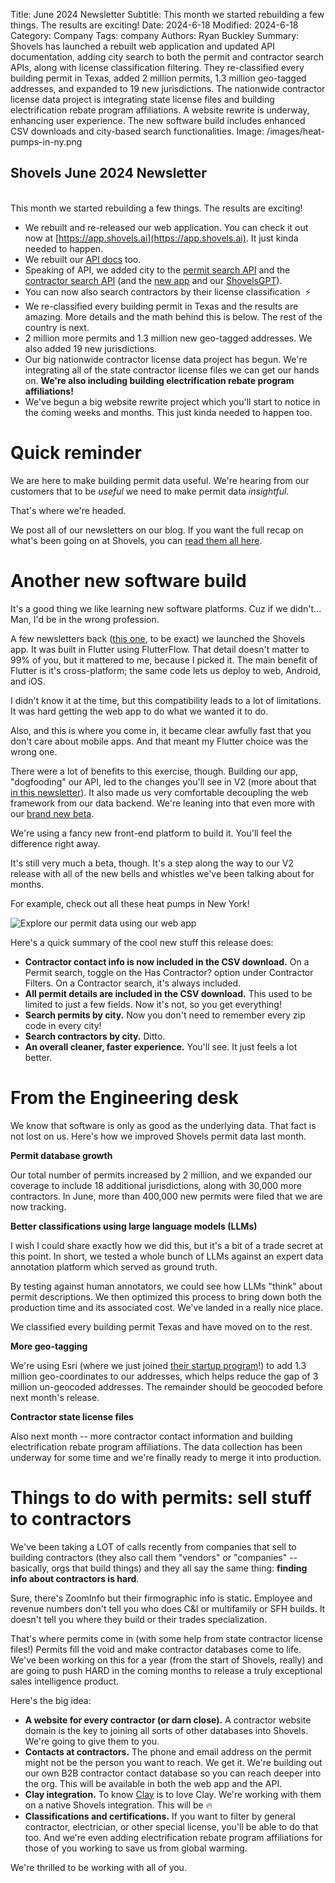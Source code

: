 Title: June 2024 Newsletter
Subtitle: This month we started rebuilding a few things. The results are exciting!
Date: 2024-6-18
Modified: 2024-6-18
Category: Company
Tags: company
Authors: Ryan Buckley
Summary: Shovels has launched a rebuilt web application and updated API documentation, adding city search to both the permit and contractor search APIs, along with license classification filtering. They re-classified every building permit in Texas, added 2 million permits, 1.3 million geo-tagged addresses, and expanded to 19 new jurisdictions. The nationwide contractor license data project is integrating state license files and building electrification rebate program affiliations. A website rewrite is underway, enhancing user experience. The new software build includes enhanced CSV downloads and city-based search functionalities.
Image: /images/heat-pumps-in-ny.png


## Shovels June 2024 Newsletter
<br>
This month we started rebuilding a few things. The results are exciting!

*   We rebuilt and re-released our web application. You can check it out now at [https://app.shovels.ai](https://app.shovels.ai). It just kinda needed to happen.
*   We rebuilt our [API docs](https://shovels.redoc.ly/) too. 
*   Speaking of API, we added city to the [permit search API](https://shovels.redoc.ly/#operation/search_permits_description_v1_permits_search_get) and the [contractor search API](https://shovels.redoc.ly/#operation/get_contractors_by_activity_city_v1_contractors_activity_city_get) (and the [new app](https://app.shovels.ai) and our [ShovelsGPT](https://chatgpt.com/g/g-zXFhOF8SP-shovels-ai)). 
*   You can now also search contractors by their license classification  ⚡️
*   We re-classified every building permit in Texas and the results are amazing. More details and the math behind this is below. The rest of the country is next.
*   2 million more permits and 1.3 million new geo-tagged addresses. We also added 19 new jurisdictions. 
*   Our big nationwide contractor license data project has begun. We're integrating all of the state contractor license files we can get our hands on. **We're also including building electrification rebate program affiliations!** 
*   We've begun a big website rewrite project which you'll start to notice in the coming weeks and months. This just kinda needed to happen too. 

Quick reminder
==============

We are here to make building permit data useful. We're hearing from our customers that to be _useful_ we need to make permit data _insightful_.

That's where we're headed. 

We post all of our newsletters on our blog. If you want the full recap on what's been going on at Shovels, you can [read them all here](https://www.shovels.ai/blog/?category=Company). 

Another new software build
==========================

It's a good thing we like learning new software platforms. Cuz if we didn't... Man, I'd be in the wrong profession.  

A few newsletters back ([this one]({filename}newsletter-feb-24.md), to be exact) we launched the Shovels app. It was built in Flutter using FlutterFlow. That detail doesn't matter to 99% of you, but it mattered to me, because I picked it. The main benefit of Flutter is it's cross-platform; the same code lets us deploy to web, Android, and iOS. 

I didn't know it at the time, but this compatibility leads to a lot of limitations. It was hard getting the web app to do what we wanted it to do. 

Also, and this is where you come in, it became clear awfully fast that you don't care about mobile apps. And that meant my Flutter choice was the wrong one.

There were a lot of benefits to this exercise, though. Building our app, "dogfooding" our API, led to the changes you'll see in V2 (more about that [in this newsletter]({filename}newsletter-apr-24.md)). It also made us very comfortable decoupling the web framework from our data backend. We're leaning into that even more with our [brand new beta](https://app.shovels.ai/). 

We're using a fancy new front-end platform to build it. You'll feel the difference right away. 

It's still very much a beta, though. It's a step along the way to our V2 release with all of the new bells and whistles we've been talking about for months. 

For example, check out all these heat pumps in New York!

![Explore our permit data using our web app]({static}/images/heat-pumps-in-ny.png)

Here's a quick summary of the cool new stuff this release does:

*   **Contractor contact info is now included in the CSV download.** On a Permit search, toggle on the Has Contractor? option under Contractor Filters. On a Contractor search, it's always included. 
*   **All permit details are included in the CSV download.** This used to be limited to just a few fields. Now it's not, so you get everything!
*   **Search permits by city.** Now you don't need to remember every zip code in every city! 
*   **Search contractors by city.** Ditto.
*   **An overall cleaner, faster experience.** You'll see. It just feels a lot better.

From the Engineering desk
=========================

We know that software is only as good as the underlying data. That fact is not lost on us. Here's how we improved Shovels permit data last month.  
  
**Permit database growth**  
  
Our total number of permits increased by 2 million, and we expanded our coverage to include 18 additional jurisdictions, along with 30,000 more contractors. In June, more than 400,000 new permits were filed that we are now tracking.

**Better classifications using large language models (LLMs)**

I wish I could share exactly how we did this, but it's a bit of a trade secret at this point. In short, we tested a whole bunch of LLMs against an expert data annotation platform which served as ground truth.

By testing against human annotators, we could see how LLMs "think" about permit descriptions. We then optimized this process to bring down both the production time and its associated cost. We've landed in a really nice place. 

We classified every building permit Texas and have moved on to the rest.

**More geo-tagging**

We're using Esri (where we just joined [their startup program](https://www.esri.com/en-us/about/partners/our-partners/startups)!) to add 1.3 million geo-coordinates to our addresses, which helps reduce the gap of 3 million un-geocoded addresses. The remainder should be geocoded before next month's release. 

**Contractor state license files**

Also next month -- more contractor contact information and building electrification rebate program affiliations. The data collection has been underway for some time and we're finally ready to merge it into production. 

Things to do with permits: sell stuff to contractors
====================================================

We've been taking a LOT of calls recently from companies that sell to building contractors (they also call them "vendors" or "companies" -- basically, orgs that build things) and they all say the same thing: **finding info about contractors is hard**.

Sure, there's ZoomInfo but their firmographic info is static. Employee and revenue numbers don't tell you who does C&I or multifamily or SFH builds. It doesn't tell you where they build or their trades specialization. 

That's where permits come in (with some help from state contractor license files!) Permits fill the void and make contractor databases come to life. We've been working on this for a year (from the start of Shovels, really) and are going to push HARD in the coming months to release a truly exceptional sales intelligence product. 

Here's the big idea:

*   **A website for every contractor (or darn close).** A contractor website domain is the key to joining all sorts of other databases into Shovels. We're going to give them to you.
*   **Contacts at contractors.** The phone and email address on the permit might not be the person you want to reach. We get it. We're building out our own B2B contractor contact database so you can reach deeper into the org. This will be available in both the web app and the API.
*   **Clay integration.** To know [Clay](https://www.clay.com/) is to love Clay. We're working with them on a native Shovels integration. This will be 🔥
*   **Classifications and certifications.** If you want to filter by general contractor, electrician, or other special license, you'll be able to do that too. And we're even adding electrification rebate program affiliations for those of you working to save us from global warming. 

We're thrilled to be working with all of you. 